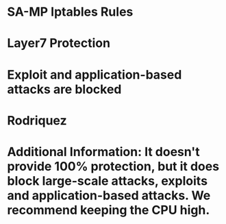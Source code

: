 # SA-MP Iptables Rules
# Layer7 Protection
# Exploit and application-based attacks are blocked
# Rodriquez
# Additional Information: It doesn't provide 100% protection, but it does block large-scale attacks, exploits and application-based attacks. We recommend keeping the CPU high.
